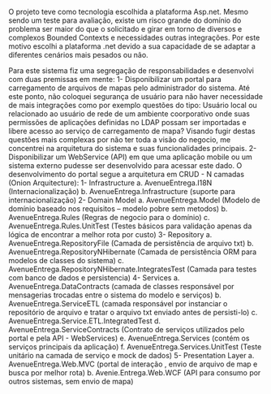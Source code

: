 O projeto teve como tecnologia escolhida a plataforma Asp.net. 
Mesmo sendo um teste para avaliação, existe um risco grande do domínio do problema ser maior do que o solicitado e girar em torno de diversos e complexos Bounded Contexts e necessidades outras integrações. Por este motivo escolhi a plataforma .net devido a sua capacidade de se adaptar a diferentes cenários mais pesados ou não.

Para este sistema fiz uma segregação de responsabilidades e desenvolvi com duas premissas em mente:
1-	Disponibilizar um portal para carregamento de arquivos de mapas pelo administrador do sistema. Até este ponto, não coloquei segurança de usuário para não haver necessidade de mais integrações como por exemplo questões do tipo:
Usuário local ou relacionado ao usuário de rede de um ambiente coorporativo onde suas permissões de aplicações definidas no LDAP possam ser importadas e libere acesso ao serviço de carregamento de mapa?
Visando fugir destas questões mais complexas por não ter toda a visão do negocio, me concentrei na arquitetura do sistema e suas funcionalidades principais.
2-	Disponibilizar um WebService (API) em que uma aplicação mobile ou um sistema externo pudesse ser desenvolvido para acessar este dado.
O desenvolvimento do portal segue a arquitetura em CRUD - N camadas (Onion Arquitecture):
1-	Infrastructure
a.	AvenueEntrega.I18N (Internacionalização)
b.	AvenueEntrega.Infrastructure (suporte para internacionalização)
2-	Domain Model
a.	AvenueEntrega.Model (Modelo de domínio baseado nos requisitos – modelo pobre sem metodos)
b.	AvenueEntrega.Rules (Regras de negocio para o domínio)
c.	AvenueEntrega.Rules.UnitTest (Testes básicos para validação apenas da lógica de encontrar a melhor rota por custo)
3-	Repository
a.	AvenueEntrega.RepositoryFile (Camada de persistência de arquivo txt)
b.	AvenueEntrega.RepositoryNHibernate (Camada de persistência ORM para modelos de classes do sistema)
c.	AvenueEntrega.RepositoryNHibernate.IntegratesTest (Camada para testes com banco de dados e persistencia)
4-	Services
a.	AvenueEntrega.DataContracts (camada de classes responsável por mensagerias trocadas entre o sistema do modelo e serviços)
b.	AvenueEntrega.ServiceETL (camada responsável por instanciar o repositório de arquivo e tratar o arquivo txt enviado antes de persisti-lo)
c.	AvenueEntrega.Service.ETL.IntegratedTest
d.	AvenueEntrega.ServiceContracts (Contrato de serviços utilizados pelo portal e pela API - WebServices)
e.	AvenueEntrega.Services (contém os serviços principais da aplicação)
f.	AvenueEntrega.Services.UnitTest (Teste unitário na camada de serviço e mock de dados)
5-	Presentation Layer
a.	AvenueEntrega.Web.MVC (portal de interação , envio de arquivo de map e busca por melhor rota)
b.	Avenie.Entrega.Web.WCF (API para consumo por outros sistemas, sem envio de mapa)
